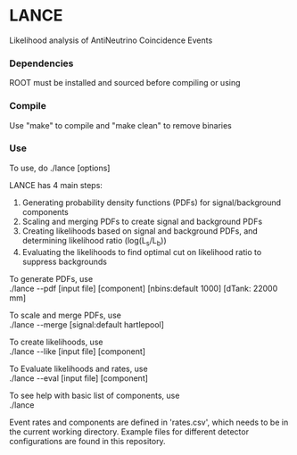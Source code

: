 # LANCE
Likelihood analysis of AntiNeutrino Coincidence Events

### Dependencies
ROOT must be installed and sourced before compiling or using

### Compile

Use "make" to compile and "make clean" to remove binaries

### Use

To use, do ./lance [options]

LANCE has 4 main steps:
1) Generating probability density functions (PDFs) for signal/background components
2) Scaling and merging PDFs to create signal and background PDFs
3) Creating likelihoods based on signal and background PDFs, and determining likelihood ratio (log(L<sub>s</sub>/L<sub>b</sub>))
4) Evaluating the likelihoods to find optimal cut on likelihood ratio to suppress backgrounds

To generate PDFs, use<br>
./lance --pdf [input file] [component] [nbins:default 1000] [dTank: 22000 mm]

To scale and merge PDFs, use<br>
./lance --merge [signal:default hartlepool]

To create likelihoods, use<br>
./lance --like [input file] [component]

To Evaluate likelihoods and rates, use<br>
./lance --eval [input file] [component]

To see help with basic list of components, use<br>
./lance

Event rates and components are defined in 'rates.csv', which needs to be in the current working directory. Example files for different detector configurations are found in this repository.
